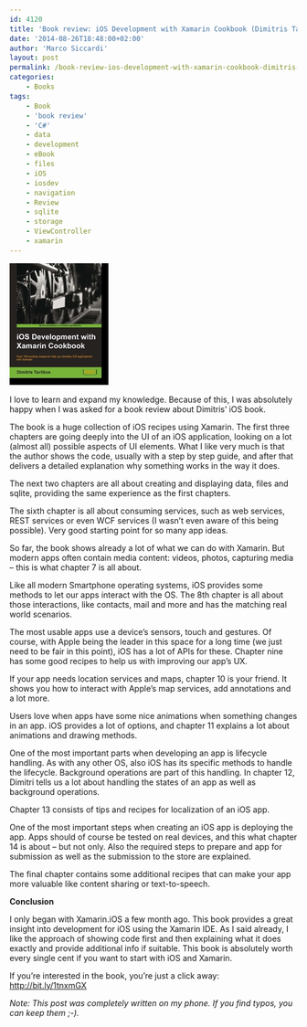 ```yaml
---
id: 4120
title: 'Book review: iOS Development with Xamarin Cookbook (Dimitris Tavlikos)'
date: '2014-08-26T18:48:00+02:00'
author: 'Marco Siccardi'
layout: post
permalink: /book-review-ios-development-with-xamarin-cookbook-dimitris-tavlikos/
categories:
    - Books
tags:
    - Book
    - 'book review'
    - 'C#'
    - data
    - development
    - eBook
    - files
    - iOS
    - iosdev
    - navigation
    - Review
    - sqlite
    - storage
    - ViewController
    - xamarin
---
```


![](/assets/img/2014/08/SavedPicture-2014826112825.png)

I love to learn and expand my knowledge. Because of this, I was absolutely happy when I was asked for a book review about Dimitris’ iOS book.

The book is a huge collection of iOS recipes using Xamarin. The first three chapters are going deeply into the UI of an iOS application, looking on a lot (almost all) possible aspects of UI elements. What I like very much is that the author shows the code, usually with a step by step guide, and after that delivers a detailed explanation why something works in the way it does.

The next two chapters are all about creating and displaying data, files and sqlite, providing the same experience as the first chapters.

The sixth chapter is all about consuming services, such as web services, REST services or even WCF services (I wasn’t even aware of this being possible). Very good starting point for so many app ideas.

So far, the book shows already a lot of what we can do with Xamarin. But modern apps often contain media content: videos, photos, capturing media – this is what chapter 7 is all about.

Like all modern Smartphone operating systems, iOS provides some methods to let our apps interact with the OS. The 8th chapter is all about those interactions, like contacts, mail and more and has the matching real world scenarios.

The most usable apps use a device’s sensors, touch and gestures. Of course, with Apple being the leader in this space for a long time (we just need to be fair in this point), iOS has a lot of APIs for these. Chapter nine has some good recipes to help us with improving our app’s UX.

If your app needs location services and maps, chapter 10 is your friend. It shows you how to interact with Apple’s map services, add annotations and a lot more.

Users love when apps have some nice animations when something changes in an app. iOS provides a lot of options, and chapter 11 explains a lot about animations and drawing methods.

One of the most important parts when developing an app is lifecycle handling. As with any other OS, also iOS has its specific methods to handle the lifecycle. Background operations are part of this handling. In chapter 12, Dimitri tells us a lot about handling the states of an app as well as background operations.

Chapter 13 consists of tips and recipes for localization of an iOS app.

One of the most important steps when creating an iOS app is deploying the app. Apps should of course be tested on real devices, and this what chapter 14 is about – but not only. Also the required steps to prepare and app for submission as well as the submission to the store are explained.

The final chapter contains some additional recipes that can make your app more valuable like content sharing or text-to-speech.

**Conclusion**

I only began with Xamarin.iOS a few month ago. This book provides a great insight into development for iOS using the Xamarin IDE. As I said already, I like the approach of showing code first and then explaining what it does exactly and provide additional info if suitable. This book is absolutely worth every single cent if you want to start with iOS and Xamarin.

If you’re interested in the book, you’re just a click away: <http://bit.ly/1tnxmGX>

*Note: This post was completely written on my phone. If you find typos, you can keep them ;-).*